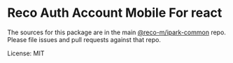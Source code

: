 Reco Auth Account Mobile For react
=======

The sources for this package are in the main [@reco-m/ipark-common](http://192.168.1.247/summary/framework%2FRECO8.Mobile.git) repo. Please file issues and pull requests against that repo.

License: MIT
